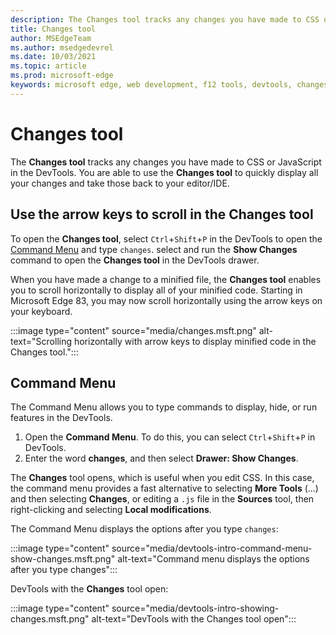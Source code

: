 ```yaml
---
description: The Changes tool tracks any changes you have made to CSS or JavaScript in DevTools.
title: Changes tool
author: MSEdgeTeam
ms.author: msedgedevrel
ms.date: 10/03/2021
ms.topic: article
ms.prod: microsoft-edge
keywords: microsoft edge, web development, f12 tools, devtools, changes
---
```

# Changes tool

<!-- todo: needs edit pass, merge two sections -->

The **Changes tool** tracks any changes you have made to CSS or JavaScript in the DevTools.  You are able to use the **Changes tool** to quickly display all your changes and take those back to your editor/IDE.

<!-- check other doc set for info about "changes tool" -->

<!-- copied from
https://docs.microsoft.com/en-us/microsoft-edge/devtools-guide-chromium/whats-new/2020/03/devtools#use-the-arrow-keys-to-scroll-in-the-changes-tool
-->
<!-- ====================================================================== -->
## Use the arrow keys to scroll in the Changes tool

To open the **Changes tool**, select `Ctrl`+`Shift`+`P` in the DevTools to open the [Command Menu](../command-menu/index.md) and type `changes`.  select and run the **Show Changes** command to open the **Changes tool** in the DevTools drawer.

When you have made a change to a minified file, the **Changes tool** enables you to scroll horizontally to display all of your minified code.  Starting in Microsoft Edge 83, you may now scroll horizontally using the arrow keys on your keyboard.

:::image type="content" source="media/changes.msft.png" alt-text="Scrolling horizontally with arrow keys to display minified code in the Changes tool.":::


<!-- copied from Microsoft Edge Developer Tools overview -->
<!-- ====================================================================== -->
## Command Menu

The Command Menu allows you to type commands to display, hide, or run features in the DevTools.

1. Open the **Command Menu**.  To do this, you can select `Ctrl`+`Shift`+`P` in DevTools.
1. Enter the word **changes**, and then select **Drawer: Show Changes**.

The **Changes** tool opens, which is useful when you edit CSS.  In this case, the command menu provides a fast alternative to selecting **More Tools** (...) and then selecting **Changes**, or editing a `.js` file in the **Sources** tool, then right-clicking and selecting **Local modifications**.

The Command Menu displays the options after you type `changes`:

<!-- if make this image smaller, maybe keep the big image and use as lightbox, use different .png names -->

:::image type="content" source="media/devtools-intro-command-menu-show-changes.msft.png" alt-text="Command menu displays the options after you type changes":::

DevTools with the **Changes** tool open:

<!-- if make this image smaller, maybe keep the big image and use as lightbox, use different .png names -->

:::image type="content" source="media/devtools-intro-showing-changes.msft.png" alt-text="DevTools with the Changes tool open":::
